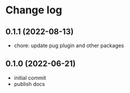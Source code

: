 # Change log

## 0.1.1 (2022-08-13)
- chore: update pug plugin and other packages

## 0.1.0 (2022-06-21)
- initial commit
- publish docs
